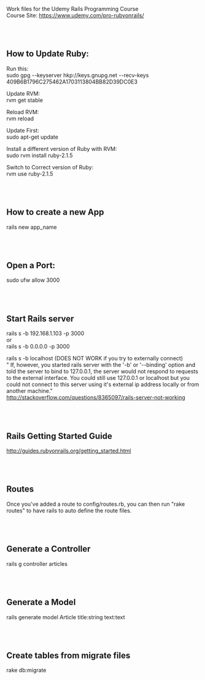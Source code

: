 Work files for the Udemy Rails Programming Course<br/>
Course Site: https://www.udemy.com/pro-rubyonrails/

<br/><br/>
How to Update Ruby:
------------------------
Run this:<br/>
sudo gpg --keyserver hkp://keys.gnupg.net --recv-keys 409B6B1796C275462A1703113804BB82D39DC0E3

Update RVM:<br/>
rvm get stable

Reload RVM:<br/>
rvm reload

Update First:<br/>
sudo apt-get update

Install a different version of Ruby with RVM:<br/>
sudo rvm install ruby-2.1.5

Switch to Correct version of Ruby:<br/>
rvm use ruby-2.1.5

<br/><br/>
How to create a new App
------------------------
rails new app_name

<br/><br/>
Open a Port:
------------------------
sudo ufw allow 3000

<br/><br/>
Start Rails server
------------------------
rails s -b 192.168.1.103 -p 3000<br/>
or<br/>
rails s -b 0.0.0.0 -p 3000<br/>

rails s -b localhost (DOES NOT WORK if you try to externally connect)<br/>
" If, however, you started rails server with the '-b' or '--binding' option and told the server to bind to 127.0.0.1, the server would not respond to requests to the external interface. You could still use 127.0.0.1 or localhost but you could not connect to this server using it's external ip address locally or from another machine."<br/>
http://stackoverflow.com/questions/8365097/rails-server-not-working

<br/><br/>
Rails Getting Started Guide
------------------------
http://guides.rubyonrails.org/getting_started.html

<br/><br/>
Routes
-------------------------
Once you've added a route to config/routes.rb, you can then run "rake routes" to have rails to auto define the route files.


<br/><br/>
Generate a Controller
-------------------------
rails g controller articles

<br/><br/>
Generate a Model
-------------------------
rails generate model Article title:string text:text

<br/><br/>
Create tables from migrate files
-------------------------
rake db:migrate